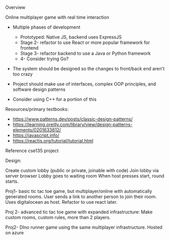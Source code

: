 Overview

Online multiplayer game with real time interaction

- Multiple phases of development
  - Prototyped: Native JS, backend uses ExpressJS
  - Stage 2- refactor to use React or more popular framework for frontend
  - Stage 3- refactor backend to use a Java or Python framework
  - 4- Consider trying Go?
- The system should be designed so the changes to front/back end aren't too crazy
- Project should make use of interfaces, complex OOP principles, and software design patterns

- Consider using C++ for a portion of this
  
Resources/primary textbooks:

- https://www.patterns.dev/posts/classic-design-patterns/
- https://learning.oreilly.com/library/view/design-patterns-elements/0201633612/ 
- https://javascript.info/ 
- https://reactjs.org/tutorial/tutorial.html 

Reference cse135 project

Design:

Create custom lobby (public or private, joinable with code)
Join lobby via server browser
Lobby goes to waiting room
When host presses start, round starts. 

Proj1- basic tic tac toe game, but multiplayer/online with automatically generated rooms. User sends a link to another person to join their room. Uses digitalocean as host. Refactor to use react later.

Proj 2- advanced tic tac toe game with expanded infrastructure: Make custom rooms, custom rules, more than 2 players. 

Proj2- DIno runner game using the same multiplayer infrastructure. Hosted on azure
